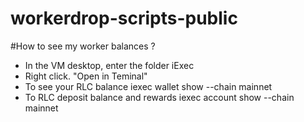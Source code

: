 # workerdrop-scripts-public



#How to see my worker balances ?

- In the VM desktop, enter the folder iExec
- Right click. "Open in Teminal"
- To see your RLC balance 
iexec wallet show --chain mainnet
- To RLC deposit balance and rewards 
iexec account show --chain mainnet

